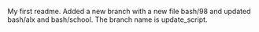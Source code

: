 My first readme.
Added a new branch with a new file bash/98 and updated bash/alx and bash/school. The branch name is update_script.
